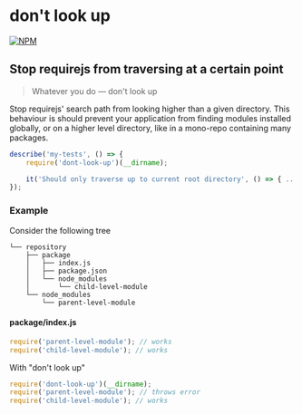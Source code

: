 # don't look up

[![NPM](https://nodei.co/npm/dont-look-up.png)](https://www.npmjs.com/package/dont-look-up)


## Stop requirejs from traversing at a certain point

> Whatever you do — don't look up

Stop requirejs' search path from looking higher than a given directory. This behaviour is should prevent your application from finding modules installed globally, or on a higher level directory, like in a mono-repo containing many packages.

```js
describe('my-tests', () => {
    require('dont-look-up')(__dirname);

    it('Should only traverse up to current root directory', () => { ... });
});
```

### Example

Consider the following tree

```
└── repository
    ├── package
    │   ├── index.js
    │   ├── package.json
    │   └── node_modules
    │       └── child-level-module
    └── node_modules
        └── parent-level-module
```

#### package/index.js
```js
require('parent-level-module'); // works
require('child-level-module'); // works
```

With "don't look up"

```js
require('dont-look-up')(__dirname);
require('parent-level-module'); // throws error
require('child-level-module'); // works
```
